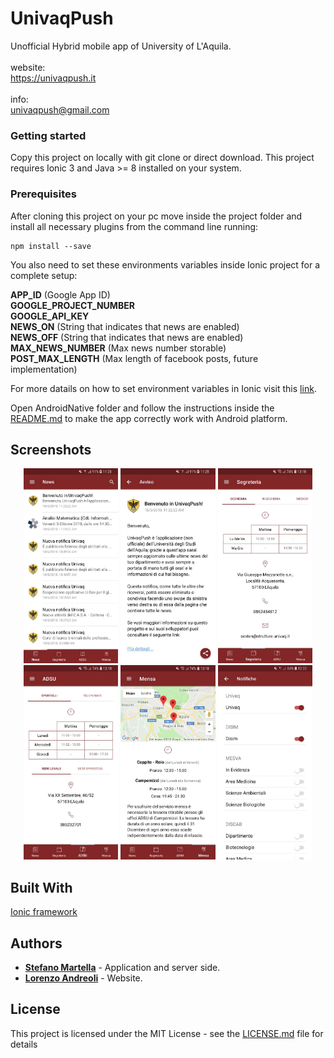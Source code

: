 # UnivaqPush
Unofficial Hybrid mobile app of University of L'Aquila.<br /><br />
website:<br />
https://univaqpush.it<br /><br />
info:<br />
univaqpush@gmail.com

### Getting started
Copy this project on locally with git clone or direct download.
This project requires Ionic 3 and Java >= 8 installed on your system.

### Prerequisites

After cloning this project on your pc move inside the project folder
and install all necessary plugins from the command line running: 

```
npm install --save
```

You also need to set these environments variables inside Ionic project for a complete setup:

<b>APP_ID</b> (Google App ID)<br />
<b>GOOGLE_PROJECT_NUMBER</b><br />
<b>GOOGLE_API_KEY</b><br />
<b>NEWS_ON</b> (String that indicates that news are enabled)<br />
<b>NEWS_OFF</b> (String that indicates that news are enabled)<br />
<b>MAX_NEWS_NUMBER</b> (Max news number storable)<br />
<b>POST_MAX_LENGTH</b> (Max length of facebook posts, future implementation)<br />

For more datails on how to set environment variables in Ionic visit this [link](https://github.com/gshigeto/ionic-environment-variables).

Open AndroidNative folder and follow the instructions inside the [README.md](AndroidNative/README.md) to make the app correctly work with Android platform. 

<!-- ### Installing -->

## Screenshots

<p align="center">
  <img width=30% src="screenshots/notizie.jpg"> 
  <img width=30% src="screenshots/dettaglio-notizia.jpg">
  <img width=30% src="screenshots/segreteria.jpg">
  <img width=30% src="screenshots/adsu.jpg">
  <img width=30% src="screenshots/mensa.jpg">
  <img width=30% src="screenshots/dipartimenti.jpg">
</p>

<!--
  ## Running the tests
  ### Break down into end to end tests
  ### And coding style tests
-->
<!-- ## Deployment -->

## Built With
[Ionic framework](https://ionicframework.com/docs/)

<!-- 
  ## Contributing
  Please read [CONTRIBUTING.md](CONTRIBUTING.md) for details on our code of conduct, and the process for submitting pull requests to us.
-->
<!-- Versioning -->

## Authors
* [**Stefano Martella**](https://github.com/StefanoMartella) - Application and server side.
* [**Lorenzo Andreoli**](https://github.com/loreand95) - Website.

## License
This project is licensed under the MIT License - see the [LICENSE.md](LICENSE) file for details

<!-- 
  ## Acknowledgments
  * Hat tip to anyone whose code was used
  * Inspiration
  * etc
-->

